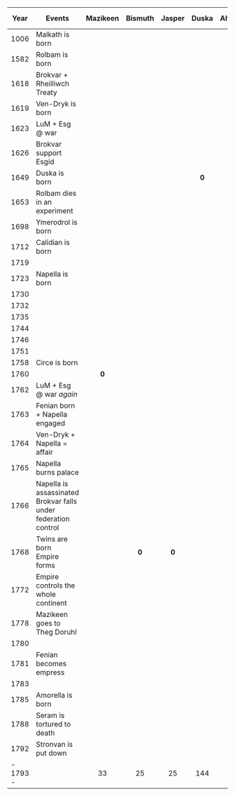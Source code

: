 
| Year     | Events                                                              | **Mazikeen** | **Bismuth** | **Jasper** | **Duska** | **Alfread** | **Rolbam** | **Seram** | **Malkath** | **Stronvan** | Napella | Lupella | Amorella | Ven Dryk | Calidian | Ymerodrol | Fenian | Circe | Lucius | Roderika | Jarae |
| -------- | ------------------------------------------------------------------- | :----------: | :---------: | :--------: | :-------: | :---------: | :--------: | :-------: | :---------: | :----------: | :-----: | :-----: | :------: | :------: | :------: | :-------: | :----: | :---: | :----: | :------: | :---: |
| 1006     | Malkath is born                                                     |              |             |            |           |             |            |           |    **0**    |              |         |         |          |          |          |           |        |       |        |          |       |
| 1582     | Rolbam is born                                                      |              |             |            |           |             |   **0**    |           |             |              |         |         |          |          |          |           |        |       |        |          |       |
| 1618     | Brokvar + Rheilliwch Treaty                                         |              |             |            |           |             |            |           |             |              |         |         |          |          |          |           |        |       |        |          |       |
| 1619     | Ven-Dryk is born                                                    |              |             |            |           |             |            |           |             |              |         |         |          |  **0**   |          |           |        |       |        |          |       |
| 1623     | LuM + Esg @ war                                                     |              |             |            |           |             |            |           |             |              |         |         |          |          |          |           |        |       |        |          |       |
| 1626     | Brokvar support Esgid                                               |              |             |            |           |             |            |           |             |              |         |         |          |          |          |           |        |       |        |          |       |
| 1649     | Duska is born                                                       |              |             |            |   **0**   |             |            |           |             |              |         |         |          |          |          |           |        |       |        |          |       |
| 1653     | Rolbam dies in an experiment                                        |              |             |            |           |             |   **71**   |           |             |              |         |         |          |          |          |           |        |       |        |          |       |
| 1698     | Ymerodrol is born                                                   |              |             |            |           |             |            |           |             |              |         |         |          |          |          |   **0**   |        |       |        |          |       |
| 1712     | Calidian is born                                                    |              |             |            |           |             |            |           |             |              |         |         |          |          |  **0**   |           |        |       |        |          |       |
| 1719     |                                                                     |              |             |            |           |             |            |           |             |              |         |         |          |          |          |           |        |       |        |          |       |
| 1723     | Napella is born                                                     |              |             |            |           |             |            |           |             |              |  **0**  |         |          |          |          |           |        |       |        |          |       |
| 1730     |                                                                     |              |             |            |           |             |            |           |             |              |         |         |          |          |          |           |        |       |        |          |       |
| 1732     |                                                                     |              |             |            |           |             |            |           |             |              |         |         |          |          |          |           |        |       | **0**  |          |       |
| 1735     |                                                                     |              |             |            |           |             |            |   **0**   |             |              |         |         |          |          |          |           |        |       |        |          |       |
| 1744     |                                                                     |              |             |            |           |             |            |           |             |              |         |         |          |          |          |           |        |       |        |          |       |
| 1746     |                                                                     |              |             |            |           |             |            |           |             |              |         |         |          |          |          |           |        |       |        |          | **0** |
| 1751     |                                                                     |              |             |            |           |             |            |           |             |    **0**     |         |         |          |          |          |           |        |       |        |  **0**   |       |
| 1758     | Circe is born                                                       |              |             |            |           |             |            |           |             |              |         |         |          |          |          |           |        | **0** |        |          |       |
| 1760     |                                                                     |    **0**     |             |            |           |             |            |           |             |              |         |         |          |          |          |           |        |       |        |          |       |
| 1762     | LuM + Esg @ war *again*                                             |              |             |            |           |             |            |           |             |              |         |         |          |          |          |           |        |       |        |          |       |
| 1763     | Fenian born + Napella engaged                                       |              |             |            |           |             |            |           |             |              |         |         |          |          |          |           | **0**  |       |        |          |       |
| 1764     | Ven-Dryk + Napella = affair                                         |              |             |            |           |             |            |           |             |              |         |         |          |          |          |           |        |       |        |          |       |
| 1765     | Napella burns palace                                                |              |             |            |           |             |            |           |             |              |         |         |          |          |          |  **68**   |        |       |        |          |       |
| 1766     | Napella is assassinated </br>Brokvar falls under federation control |              |             |            |           |             |            |           |             |              | **43**  |  **0**  |          |          |          |           |        |       |        |          |       |
| 1768     | Twins are born </br>Empire forms                                    |              |    **0**    |   **0**    |           |             |            |           |             |              |         |         |          |          |          |           |        |       |        |          |       |
| 1772     | Empire controls the whole continent                                 |              |             |            |           |             |            |           |             |              |         |         |          |          |          |           |        |       |        |          |       |
| 1778     | Mazikeen goes to Theg Doruhl                                        |              |             |            |           |             |            |    43     |             |              |         |         |          |          |          |           |        |       |   46   |          |       |
| 1780     |                                                                     |              |             |            |           |             |            |           |             |              |         |         |          |          |          |           |        |       |        |          |       |
| 1781     | Fenian becomes empress                                              |              |             |            |           |    **0**    |            |           |             |              |         |         |          |          |          |           |   18   |       |        |          |       |
| 1783     |                                                                     |              |             |            |           |             |            |           |             |              |         |         |          |          |          |           |        |       | **51** |          |       |
| 1785     | Amorella is born                                                    |              |             |            |           |             |            |           |             |              |         |         |  **0**   |          |          |           |        |       |        |          |       |
| 1788     | Seram is tortured to death                                          |              |             |            |           |             |            |  **53**   |             |              |         |         |          |          |          |           |        |       |        |          |       |
| 1792     | Stronvan is put down                                                |              |             |            |           |             |            |           |             |    **48**    |         |         |          |          |          |           |        |       |        |          |       |
| - 1793 - |                                                                     |      33      |     25      |     25     |    144    |     12      |   (211)    |   (58)    |    (787)    |     (48)     |   70    |   27    |    8     |   174    |    84    |    96     |   30   |  35   |   61   |    42    |  47   |
